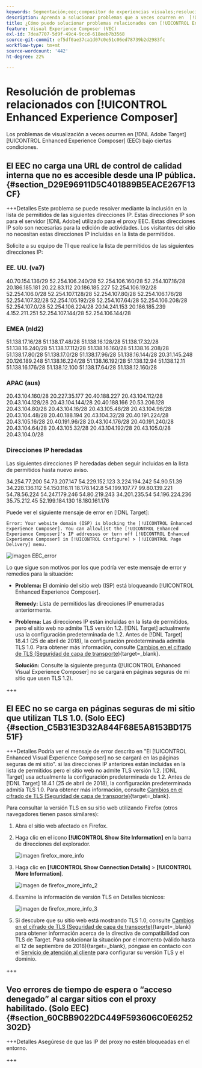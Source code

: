 ```yaml
---
keywords: Segmentación;eec;compositor de experiencias visuales;resolución de problemas del compositor de experiencias mejorado;resolución de problemas
description: Aprenda a solucionar problemas que a veces ocurren en  [!DNL Adobe Target] [!UICONTROL Enhanced Experience Composer] (EEC) en ciertas condiciones.
title: ¿Cómo puedo solucionar problemas relacionados con [!UICONTROL Enhanced Experience Composer]?
feature: Visual Experience Composer (VEC)
exl-id: 7dea7707-5d9f-49c4-9ccd-618eeb7b3568
source-git-commit: ef5df0ae37ca1d07c0e51c06ed78739b2d2983fc
workflow-type: tm+mt
source-wordcount: '442'
ht-degree: 22%

---
```


# Resolución de problemas relacionados con [!UICONTROL Enhanced Experience Composer]

Los problemas de visualización a veces ocurren en [!DNL Adobe Target] [!UICONTROL Enhanced Experience Composer] (EEC) bajo ciertas condiciones.

## El EEC no carga una URL de control de calidad interna que no es accesible desde una IP pública. {#section_D29E96911D5C401889B5EACE267F13CF}


+++Detalles
Este problema se puede resolver mediante la inclusión en la lista de permitidos de las siguientes direcciones IP. Estas direcciones IP son para el servidor [!DNL Adobe] utilizado para el proxy EEC. Estas direcciones IP solo son necesarias para la edición de actividades. Los visitantes del sitio no necesitan estas direcciones IP incluidas en la lista de permitidos.

Solicite a su equipo de TI que realice la lista de permitidos de las siguientes direcciones IP:

### EE. UU. (va7)

40.70.154.136/29
52.254.106.240/28
52.254.106.160/28
52.254.107.16/28
20.186.185.181
20.22.83.112
20.186.185.227
52.254.106.192/28
52.254.106.0/28
52.254.107.128/28
52.254.107.80/28
52.254.106.176/28
52.254.107.32/28
52.254.105.192/28
52.254.107.64/28
52.254.106.208/28
52.254.107.0/28
52.254.106.224/28
20.14.241.153
20.186.185.239
4.152.211.251
52.254.107.144/28
52.254.106.144/28

### EMEA (nld2)

51.138.17.16/28
51.138.17.48/28
51.138.16.128/28
51.138.17.32/28
51.138.16.240/28
51.138.17.112/28
51.138.16.160/28
51.138.16.208/28
51.138.17.80/28
51.138.17.0/28
51.138.17.96/28
51.138.16.144/28
20.31.145.248
20.126.189.248
51.138.16.224/28
51.138.16.192/28
51.138.12.94
51.138.12.11
51.138.16.176/28
51.138.12.100
51.138.17.64/28
51.138.12.160/28

### APAC (aus)

20.43.104.160/28
20.227.35.177
20.40.188.227
20.43.104.112/28
20.43.104.128/28
20.43.104.144/28
20.40.188.166
20.53.206.128
20.43.104.80/28
20.43.104.16/28
20.43.105.48/28
20.43.104.96/28
20.43.104.48/28
20.40.188.194
20.43.104.32/28
20.40.191.224/28
20.43.105.16/28
20.40.191.96/28
20.43.104.176/28
20.40.191.240/28
20.43.104.64/28
20.43.105.32/28
20.43.104.192/28
20.43.105.0/28
20.43.104.0/28

### Direcciones IP heredadas

Las siguientes direcciones IP heredadas deben seguir incluidas en la lista de permitidos hasta nuevo aviso.

34.254.77.200
54.73.207.147
54.229.152.123
3.224.194.242
54.90.51.39
34.228.136.112
54.150.116.11
18.178.142.8
54.199.107.77
99.80.139.221
54.78.56.224
54.247.179.246
54.80.219.243
34.201.235.54
54.196.224.236
35.75.212.45
52.199.184.130
18.180.161.176

Puede ver el siguiente mensaje de error en [!DNL Target]:

`Error: Your website domain (ISP) is blocking the [!UICONTROL Enhanced Experience Composer]. You can allowlist the [!UICONTROL Enhanced Experience Composer]'s IP addresses or turn off [!UICONTROL Enhanced Experience Composer] in [!UICONTROL Configure] > [!UICONTROL Page Delivery] menu.`

![imagen EEC_error](assets/EEC_error.png)

Lo que sigue son motivos por los que podría ver este mensaje de error y remedios para la situación:

* **Problema:** El dominio del sitio web (ISP) está bloqueando [!UICONTROL Enhanced Experience Composer].

  **Remedy:** Lista de permitidos las direcciones IP enumeradas anteriormente.

* **Problema:** Las direcciones IP están incluidas en la lista de permitidos, pero el sitio web no admite TLS versión 1.2. [!DNL Target] actualmente usa la configuración predeterminada de 1.2. Antes de [!DNL Target] 18.4.1 (25 de abril de 2018), la configuración predeterminada admitía TLS 1.0. Para obtener más información, consulte [Cambios en el cifrado de TLS (Seguridad de capa de transporte)](https://experienceleague.adobe.com/docs/target-dev/developer/implementation/tls-transport-layer-security-encryption.html){target=_blank}.

  **Solución:** Consulte la siguiente pregunta ([!UICONTROL Enhanced Visual Experience Composer] no se cargará en páginas seguras de mi sitio que usen TLS 1.2).

+++

## El EEC no se carga en páginas seguras de mi sitio que utilizan TLS 1.0. (Solo EEC)   {#section_C5B31E3D32A844F68E5A8153BD17551F}

+++Detalles
Podría ver el mensaje de error descrito en &quot;El [!UICONTROL Enhanced Visual Experience Composer] no se cargará en las páginas seguras de mi sitio&quot;. si las direcciones IP anteriores están incluidas en la lista de permitidos pero el sitio web no admite TLS versión 1.2. [!DNL Target] usa actualmente la configuración predeterminada de 1.2. Antes de [!DNL Target] 18.4.1 (25 de abril de 2018), la configuración predeterminada admitía TLS 1.0. Para obtener más información, consulte [Cambios en el cifrado de TLS (Seguridad de capa de transporte)](https://experienceleague.adobe.com/docs/target-dev/developer/implementation/tls-transport-layer-security-encryption.html){target=_blank}.

Para consultar la versión TLS en su sitio web utilizando Firefox (otros navegadores tienen pasos similares):

1. Abra el sitio web afectado en Firefox.
1. Haga clic en el icono **[!UICONTROL Show Site Information]** en la barra de direcciones del explorador.

   ![imagen firefox_more_info](assets/firefox_more_info.png)

1. Haga clic en **[!UICONTROL Show Connection Details]** > **[!UICONTROL More Information]**.

   ![imagen de firefox_more_info_2](assets/firefox_more_info_2.png)

1. Examine la información de versión TLS en Detalles técnicos:

   ![imagen de firefox_more_info_3](assets/firefox_more_info_3.png)

1. Si descubre que su sitio web está mostrando TLS 1.0, consulte [Cambios en el cifrado de TLS (Seguridad de capa de transporte)](https://experienceleague.adobe.com/docs/target-dev/developer/implementation/tls-transport-layer-security-encryption.html){target=_blank} para obtener información acerca de la directiva de compatibilidad con TLS de Target. Para solucionar la situación por el momento (válido hasta el 12 de septiembre de 2018){target=_blank}, póngase en contacto con el [Servicio de atención al cliente](/help/main/cmp-resources-and-contact-information.md#reference_ACA3391A00EF467B87930A450050077C) para configurar su versión TLS y el dominio.

+++

## Veo errores de tiempo de espera o “acceso denegado” al cargar sitios con el proxy habilitado. (Solo EEC)   {#section_60CBB9022DC449F593606C0E6252302D}

+++Detalles
Asegúrese de que las IP del proxy no estén bloqueadas en el entorno.

+++
